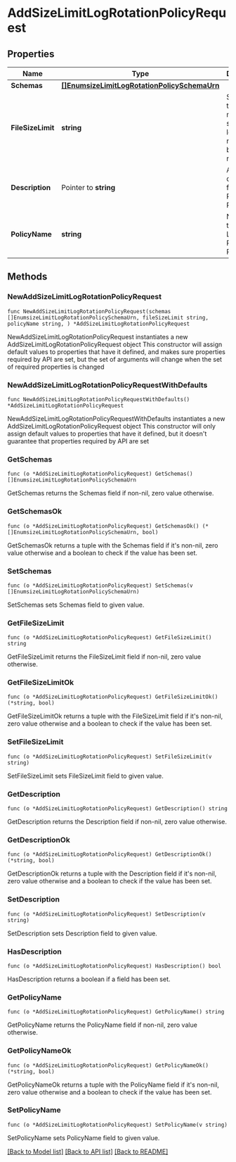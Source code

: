 # AddSizeLimitLogRotationPolicyRequest

## Properties

Name | Type | Description | Notes
------------ | ------------- | ------------- | -------------
**Schemas** | [**[]EnumsizeLimitLogRotationPolicySchemaUrn**](EnumsizeLimitLogRotationPolicySchemaUrn.md) |  | 
**FileSizeLimit** | **string** | Specifies the maximum size that a log file can reach before it is rotated. | 
**Description** | Pointer to **string** | A description for this Log Rotation Policy | [optional] 
**PolicyName** | **string** | Name of the new Log Rotation Policy | 

## Methods

### NewAddSizeLimitLogRotationPolicyRequest

`func NewAddSizeLimitLogRotationPolicyRequest(schemas []EnumsizeLimitLogRotationPolicySchemaUrn, fileSizeLimit string, policyName string, ) *AddSizeLimitLogRotationPolicyRequest`

NewAddSizeLimitLogRotationPolicyRequest instantiates a new AddSizeLimitLogRotationPolicyRequest object
This constructor will assign default values to properties that have it defined,
and makes sure properties required by API are set, but the set of arguments
will change when the set of required properties is changed

### NewAddSizeLimitLogRotationPolicyRequestWithDefaults

`func NewAddSizeLimitLogRotationPolicyRequestWithDefaults() *AddSizeLimitLogRotationPolicyRequest`

NewAddSizeLimitLogRotationPolicyRequestWithDefaults instantiates a new AddSizeLimitLogRotationPolicyRequest object
This constructor will only assign default values to properties that have it defined,
but it doesn't guarantee that properties required by API are set

### GetSchemas

`func (o *AddSizeLimitLogRotationPolicyRequest) GetSchemas() []EnumsizeLimitLogRotationPolicySchemaUrn`

GetSchemas returns the Schemas field if non-nil, zero value otherwise.

### GetSchemasOk

`func (o *AddSizeLimitLogRotationPolicyRequest) GetSchemasOk() (*[]EnumsizeLimitLogRotationPolicySchemaUrn, bool)`

GetSchemasOk returns a tuple with the Schemas field if it's non-nil, zero value otherwise
and a boolean to check if the value has been set.

### SetSchemas

`func (o *AddSizeLimitLogRotationPolicyRequest) SetSchemas(v []EnumsizeLimitLogRotationPolicySchemaUrn)`

SetSchemas sets Schemas field to given value.


### GetFileSizeLimit

`func (o *AddSizeLimitLogRotationPolicyRequest) GetFileSizeLimit() string`

GetFileSizeLimit returns the FileSizeLimit field if non-nil, zero value otherwise.

### GetFileSizeLimitOk

`func (o *AddSizeLimitLogRotationPolicyRequest) GetFileSizeLimitOk() (*string, bool)`

GetFileSizeLimitOk returns a tuple with the FileSizeLimit field if it's non-nil, zero value otherwise
and a boolean to check if the value has been set.

### SetFileSizeLimit

`func (o *AddSizeLimitLogRotationPolicyRequest) SetFileSizeLimit(v string)`

SetFileSizeLimit sets FileSizeLimit field to given value.


### GetDescription

`func (o *AddSizeLimitLogRotationPolicyRequest) GetDescription() string`

GetDescription returns the Description field if non-nil, zero value otherwise.

### GetDescriptionOk

`func (o *AddSizeLimitLogRotationPolicyRequest) GetDescriptionOk() (*string, bool)`

GetDescriptionOk returns a tuple with the Description field if it's non-nil, zero value otherwise
and a boolean to check if the value has been set.

### SetDescription

`func (o *AddSizeLimitLogRotationPolicyRequest) SetDescription(v string)`

SetDescription sets Description field to given value.

### HasDescription

`func (o *AddSizeLimitLogRotationPolicyRequest) HasDescription() bool`

HasDescription returns a boolean if a field has been set.

### GetPolicyName

`func (o *AddSizeLimitLogRotationPolicyRequest) GetPolicyName() string`

GetPolicyName returns the PolicyName field if non-nil, zero value otherwise.

### GetPolicyNameOk

`func (o *AddSizeLimitLogRotationPolicyRequest) GetPolicyNameOk() (*string, bool)`

GetPolicyNameOk returns a tuple with the PolicyName field if it's non-nil, zero value otherwise
and a boolean to check if the value has been set.

### SetPolicyName

`func (o *AddSizeLimitLogRotationPolicyRequest) SetPolicyName(v string)`

SetPolicyName sets PolicyName field to given value.



[[Back to Model list]](../README.md#documentation-for-models) [[Back to API list]](../README.md#documentation-for-api-endpoints) [[Back to README]](../README.md)


